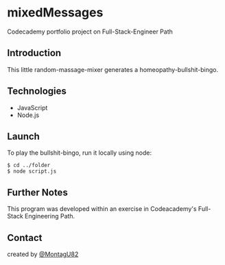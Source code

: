 # mixedMessages
Codecademy portfolio project on Full-Stack-Engineer Path

## Introduction
This little random-massage-mixer generates a homeopathy-bullshit-bingo.

## Technologies
* JavaScript
* Node.js

## Launch
To play the bullshit-bingo, run it locally using node:

```
$ cd ../folder
$ node script.js
```
## Further Notes
This program was developed within an exercise in Codeacademy's Full-Stack Engineering Path.

## Contact
created by [@MontagU82]()
